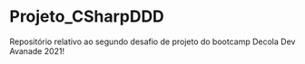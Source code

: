 # Projeto_CSharpDDD
Repositório relativo ao segundo desafio de projeto do bootcamp Decola Dev Avanade 2021!
